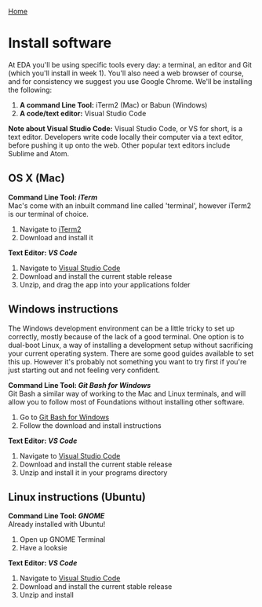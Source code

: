 [Home](README.md)

# Install software

At EDA you'll be using specific tools every day: a terminal, an editor and Git (which you'll install in week 1). You'll also need a web browser of course, and for consistency we suggest you use Google Chrome. We'll be installing the following:

1. __A command Line Tool:__ iTerm2 (Mac) or Babun (Windows)
2. __A code/text editor:__ Visual Studio Code

__Note about Visual Studio Code:__ Visual Studio Code, or VS for short, is a text editor. Developers write code locally their computer via a text editor, before pushing it up onto the web. Other popular text editors include Sublime and Atom.

## OS X (Mac)

__Command Line Tool: *iTerm*__  
Mac's come with an inbuilt command line called 'terminal', however iTerm2 is our terminal of choice.


1. Navigate to [iTerm2](https://www.iterm2.com/)
2. Download and install it


__Text Editor: *VS Code*__

1. Navigate to [Visual Studio Code](https://code.visualstudio.com/)
2. Download and install the current stable release
3. Unzip, and drag the app into your applications folder


## Windows instructions
The Windows development environment can be a little tricky to set up correctly, mostly because of the lack of a good terminal. One option is to dual-boot Linux, a way of installing a development setup without sacrificing your current operating system. There are some good guides available to set this up. However it's probably not something you want to try first if you're just starting out and not feeling very confident.

__Command Line Tool: *Git Bash for Windows*__  
Git Bash a similar way of working to the Mac and Linux terminals, and will allow you to follow most of Foundations without installing other software.

1. Go to [Git Bash for Windows](https://gitforwindows.org/)
2. Follow the download and install instructions

__Text Editor: *VS Code*__  

1. Navigate to [Visual Studio Code](https://code.visualstudio.com/)
2. Download and install the current stable release
3. Unzip and install it in your programs directory

## Linux instructions (Ubuntu)

__Command Line Tool: *GNOME*__  
Already installed with Ubuntu!

1. Open up GNOME Terminal
2. Have a looksie

__Text Editor: *VS Code*__
1. Navigate to [Visual Studio Code](https://code.visualstudio.com/)
2. Download and install the current stable release
3. Unzip and install



